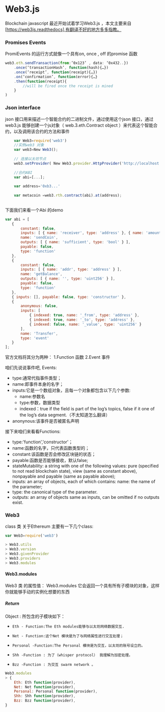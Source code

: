 # Web3.js
Blockchain javascript
最近开始试着学习Web3.js ，本文主要来自[https://web3js.readthedocs],有翻译不好的地方多多指教。
### Promises Events

   PromiEvents 的运行方式就像一个具有on, once , off 的promise 函数 
```js
web3.eth.sendTransaction(from:’0x123’ , data: ‘0x432..})
    .once(‘transactionHash’, function(hash){…})
    .once(‘receipt’, function(receipt){…})
    .on(‘confirmation’, function(error){…}
    .then(function(receipt){
        //will be fired once the receipt is mined
    }
)
```
    
### Json interface

   json 接口用来描述一个智能合约的二进制文件，通过使用这个json 接口，通过web3.js 能够创建一个js对象（ web.3.eth.Contract object ）来代表这个智能合约，以及调用该合约的方法和事件
```js
    var Web3=require('web3')
    //实例web3 对象
    var web3=New Web3();
    
    // 连接以太坊节点
    web3.setProvider( New Web3.provider.HttpProvider('http://localhost:8545'))
    
    //合约ABI
    var abi=[...];
    
    var address='0xb3...'
    
    var metacoin =web3.rth.contract(abi).at(address);
    
```

 下面我们来看一个Abi 的demo
 ```js
var abi = [
	{
		constant: false,
		inputs: [ { name: 'receiver', type: 'address' }, { name: 'amount', type: 'uint256' } ],
		name: 'sendCoin',
		outputs: [ { name: 'sufficient', type: 'bool' } ],
		payable: false,
		type: 'function'
	},
	{
		constant: false,
		inputs: [ { name: 'addr', type: 'address' } ],
		name: 'getBalance',
		outputs: [ { name: '', type: 'uint256' } ],
		payable: false,
		type: 'function'
	},
	{ inputs: [], payable: false, type: 'constructor' },
	{
		anonymous: false,
		inputs: [
			{ indexed: true, name: '_from', type: 'address' },
			{ indexed: true, name: '_to', type: 'address' },
			{ indexed: false, name: '_value', type: 'uint256' }
		],
		name: 'Transfer',
		type: 'event'
	}
];
```
 官方文档将其分为两种：
 1.Function 函数
 2.Event    事件
 
 咱们先说说事件吧,
 Events:

*  type:通常代指事件类型；
*  name:即事件本身的名字；
*  inputs:它是一个数组对象，且每一个对象都包含以下几个参数:
    *  name:参数名
    *  type:参数，数据类型
    *  indexed：true if the field is part of the log’s topics, false if it one of the log’s data segment.（不太知道怎么翻译）
*   anonynous:该事件是否被匿名声明  

接下来咱们来看看Functions:

 *  type:'function','constructor'；
 *  name:函数的名字，只代表函数类型的；
 *  constant:该函数是否会修改区块链的状态；
 *  payable:函数是否能够接收，默认false;
 *  stateMutability: a string with one of the following values: pure (specified to not read blockchain state), view (same as constant above), nonpayable and payable (same as payable above);
*   inputs: an array of objects, each of which contains:
name: the name of the parameter;
*   type: the canonical type of the parameter.
*   outputs: an array of objects same as inputs, can be omitted if no outputs exist.


### Web3
  class 类
  关于Ethereum 主要有一下几个class:
  ```js
var Web3=require('web3')

> Web3.utils
> Web3.version
> Web3.givenProvider
> Web3.providers
> Web3.modules

```

#### Web3.modules
  Web3 类 的属性值：
 Web3.modules 它会返回一个具有所有子模块的对象，这样你就能够手动的实例化想要的东西
 ##### Return
 Object : 所包含的子模块如下：

*     Eth - Function:The Eth modules能够与以太坊网络数据交互.
*     Net - Function:这个Net 模块是为了与网络属性进行交互处理；
*     Personal -Function:The Personal 模块是为交互，以太坊的账号设立的。
*     Shh -Function : 为了（whisper protocol） 我理解为加密处理。
*     Bzz -Function : 为交互 swarm network 。

```js
Web3.modules
> {
    Eth: Eth function(provider),
    Net: Net function(provider),
    Personal: Personal function(provider),
    Shh: Shh function(provider),
    Bzz: Bzz function(provider),
}
```

